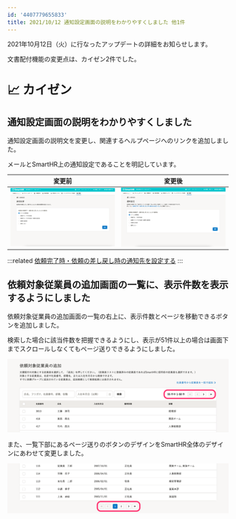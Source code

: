 ```yaml
---
id: '4407779655833'
title: 2021/10/12 通知設定画面の説明をわかりやすくしました 他1件
---
```

2021年10月12日（火）に行なったアップデートの詳細をお知らせします。

文書配付機能の変更点は、カイゼン2件でした。

# 📈 カイゼン

## 通知設定画面の説明をわかりやすくしました

通知設定画面の説明文を変更し、関連するヘルプページへのリンクを追加しました。

メールとSmartHR上の通知設定であることを明記しています。

| 変更前 | 変更後 |
| --- | --- |
| ![](./__________2021-10-08_11_00_06-2.png) | ![](./__________2021-10-13_9_37_41.png) |

:::related
[依頼完了時・依頼の差し戻し時の通知先を設定する](https://knowledge.smarthr.jp/hc/ja/articles/4407530909593)
:::

## 依頼対象従業員の追加画面の一覧に、表示件数を表示するようにしました

依頼対象従業員の追加画面の一覧の右上に、表示件数とページを移動できるボタンを追加しました。

検索した場合に該当件数を把握できるようにし、表示が51件以上の場合は画面下までスクロールしなくてもページ送りできるようにしました。

![](./__________2021-10-13_9_50_38.png)

また、一覧下部にあるページ送りのボタンのデザインをSmartHR全体のデザインにあわせて変更しました。

![](./__________2021-10-13_9_57_28.png)
